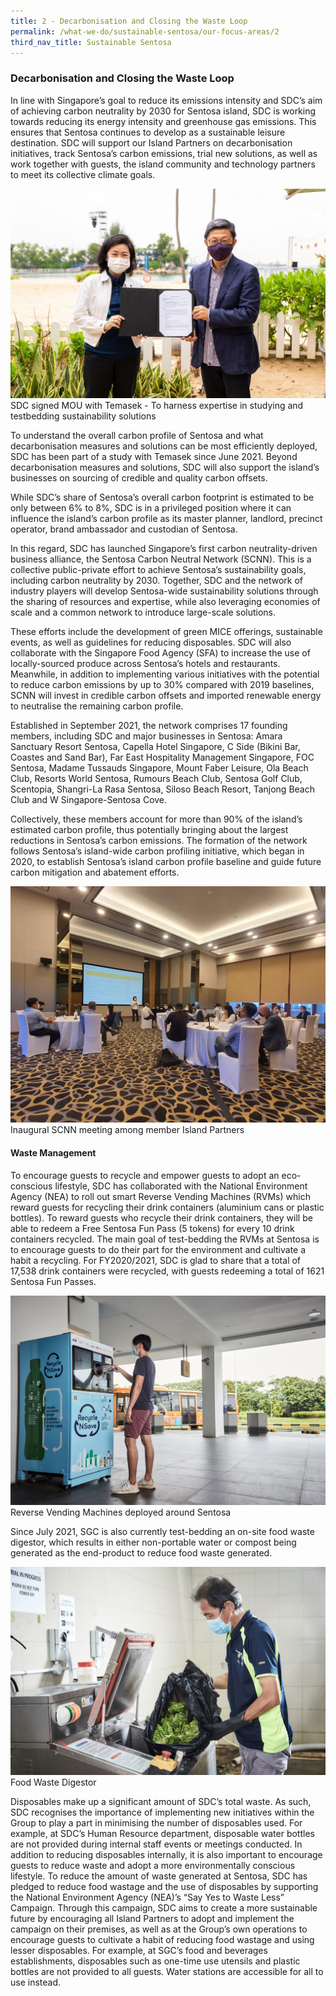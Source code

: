 ```yaml
---
title: 2 - Decarbonisation and Closing the Waste Loop
permalink: /what-we-do/sustainable-sentosa/our-focus-areas/2
third_nav_title: Sustainable Sentosa
---
```

### **Decarbonisation and Closing the Waste Loop**
		
In line with Singapore’s goal to reduce its emissions intensity and SDC’s aim of achieving carbon neutrality by 2030 for Sentosa island, SDC is working towards reducing its energy intensity and greenhouse gas emissions. This ensures that Sentosa continues to develop as a sustainable leisure destination. SDC will support our Island Partners on decarbonisation initiatives, track Sentosa’s carbon emissions, trial new solutions, as well as work together with guests, the island community and technology partners to meet its collective climate goals.

<img src="/images/what-we-do/sustainable-sentosa/mou.jpg" alt="Image of MOU"/>
<figcaption>SDC signed MOU with Temasek -  To harness expertise in studying and testbedding sustainability solutions
</figcaption>

To understand the overall carbon profile of Sentosa and what decarbonisation measures and solutions can be most efficiently deployed, SDC has been part of a study with Temasek since June 2021. Beyond decarbonisation  measures and solutions, SDC will also support the island’s businesses on sourcing of credible and quality carbon offsets. 

While SDC’s share of Sentosa’s overall carbon footprint is estimated to be only between 6% to 8%, SDC is in a privileged position where it can influence the island’s carbon profile as its master planner, landlord, precinct operator, brand ambassador and custodian of Sentosa. 

In this regard, SDC has launched Singapore’s first carbon neutrality-driven business alliance, the Sentosa Carbon Neutral Network (SCNN). This is a collective public-private effort to achieve Sentosa’s sustainability goals, including carbon neutrality by 2030. Together, SDC and the network of industry players will develop Sentosa-wide sustainability solutions through the sharing of resources and expertise, while also leveraging economies of scale and a common network to introduce large-scale solutions. 

These efforts include the development of green MICE offerings, sustainable events, as well as guidelines for reducing disposables. SDC will also collaborate with the Singapore Food Agency (SFA) to increase the use of locally-sourced produce across Sentosa’s hotels and restaurants. Meanwhile, in addition to implementing various initiatives with the potential to reduce carbon emissions by up to 30% compared with 2019 baselines, SCNN will invest in credible carbon offsets and imported renewable energy to neutralise the remaining carbon profile.

Established in September 2021, the network comprises 17 founding members, including SDC and major businesses in Sentosa: Amara Sanctuary Resort Sentosa, Capella Hotel Singapore, C Side (Bikini Bar, Coastes and Sand Bar), Far East Hospitality Management Singapore, FOC Sentosa, Madame Tussauds Singapore, Mount Faber Leisure, Ola Beach Club, Resorts World Sentosa, Rumours Beach Club, Sentosa Golf Club, Scentopia, Shangri-La Rasa Sentosa, Siloso Beach Resort, Tanjong Beach Club and W Singapore-Sentosa Cove. 

Collectively, these members account for more than 90% of the island’s estimated carbon profile, thus potentially bringing about the largest reductions in Sentosa’s carbon emissions. The formation of the network follows Sentosa’s island-wide carbon profiling initiative, which began in 2020, to establish Sentosa’s island carbon profile baseline and guide future carbon mitigation and abatement efforts.

<img src="/images/what-we-do/sustainable-sentosa/scnn.jpeg" alt="Image of SCNN"/>
<figcaption>Inaugural SCNN meeting among member Island Partners
</figcaption>

#### **Waste Management**
To encourage guests to recycle and empower guests to adopt an eco-conscious lifestyle, SDC has collaborated with the National Environment Agency (NEA) to roll out smart Reverse Vending Machines (RVMs) which reward guests for recycling their drink containers (aluminium cans or plastic bottles). To reward guests who recycle their drink containers, they will be able to redeem a Free Sentosa Fun Pass (5 tokens) for every 10 drink containers recycled. The main goal of test-bedding the RVMs at Sentosa is to encourage guests to do their part for the environment and cultivate a habit a recycling. For FY2020/2021, SDC is glad to share that a total of 17,538 drink containers were recycled, with guests redeeming a total of 1621 Sentosa Fun Passes.

<img src="/images/what-we-do/sustainable-sentosa/rvm.jpg" alt="Image of RVM"/>
<figcaption>Reverse Vending Machines deployed around Sentosa</figcaption>

Since July 2021, SGC is also currently test-bedding an on-site food waste digestor, which results in either non-portable water or compost being generated as the end-product to reduce food waste generated. 

<img src="/images/what-we-do/sustainable-sentosa/food-waste-digestor.jpg" alt="Image of food waste digester"/>
<figcaption>Food Waste Digestor</figcaption>

Disposables make up a significant amount of SDC’s total waste. As such, SDC recognises the importance of implementing new initiatives within the Group to play a part in minimising the number of disposables used. For example, at SDC’s Human Resource department, disposable water bottles are not provided during internal staff events or meetings conducted. 
In addition to reducing disposables internally, it is also important to encourage guests to reduce waste and adopt a more environmentally conscious lifestyle. To reduce the amount of waste generated at Sentosa, SDC has pledged to reduce food wastage and the use of disposables by supporting the National Environment Agency (NEA)’s “Say Yes to Waste Less” Campaign. Through this campaign, SDC aims to create a more sustainable future by encouraging all Island Partners to adopt and implement the campaign on their premises, as well as at the Group’s own operations to encourage guests to cultivate a habit of reducing food wastage and using lesser disposables. For example, at SGC’s food and beverages establishments, disposables such as one-time use utensils and plastic bottles are not provided to all guests. Water stations are accessible for all to use instead.